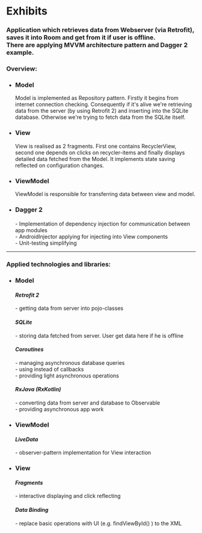 # Exhibits
<h3>Application which retrieves data from Webserver (via Retrofit), saves it into Room and get from it if user is offline. <br/>
There are applying MVVM architecture pattern and Dagger 2 example. </h3>
<h3>Overview: </h3>
<ul>
<li><h3>Model</h3>
Model is implemented as Repository pattern. Firstly it begins from internet connection checking. Consequently if it's alive we're retrieving data from the server (by using Retrofit 2) and inserting into the SQLite database. Otherwise we're trying to fetch data from the SQLite itself.
</li>
<li><h3>View</h3>
View is realised as 2 fragments. First one contains RecyclerView, second one depends on clicks on recycler-items and finally displays detailed data fetched from the Model.
It implements state saving reflected on configuration changes.
</li>
<li><h3>ViewModel</h3>
ViewModel is responsible for transferring data between view and model.
</li>
<li><h3>Dagger 2</h3>
<h4><i></i></h4> - Implementation of dependency injection for communication between app modules <br/>
                 - AndroidInjector applying for injecting into View components <br/>
                 - Unit-testing simplifying
</li>
</ul>
<hr/>

<h3> Applied technologies and libraries: </h3>
<ul>
<li><h3>Model</h3>

<h4><i>Retrofit 2</i></h4> - getting data from server into pojo-classes
<h4><i>SQLite</i></h4> - storing data fetched from server. User get data here if he is offline
<h4><i>Coroutines</i></h4> 
   - managing asynchronous database queries<br/>
   - using instead of callbacks<br/>
   - providing light asynchronous operations
<h4><i>RxJava (RxKotlin)</i></h4>
   - converting data from server and database to Observable <br/>
   - providing asynchronous app work
</li>	 
<li><h3>ViewModel</h3>
<h4><i>LiveData</i></h4> - observer-pattern implementation for View interaction
</li>

<li><h3>View</h3>
<h4><i>Fragments</i></h4> 
   - interactive displaying and click reflecting
<h4><i>Data Binding</i></h4>
   - replace basic operations with UI (e.g. findViewById() ) to the XML
</li>
</ul>
